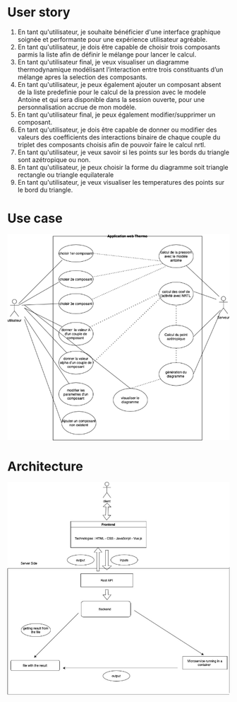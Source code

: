 # User story


1. En tant qu'utilisateur, je souhaite bénéficier d'une interface graphique soignée et performante pour une expérience utilisateur agréable.
2. En tant qu'utilisateur, je dois être capable de choisir trois composants parmis la liste afin de définir le mélange pour lancer le calcul.
3. En tant qu'utilisateur final, je veux visualiser un diagramme thermodynamique modélisant l’interaction entre trois constituants d’un mélange apres la selection des composants.
4. En tant qu'utilisateur, je peux également ajouter un composant absent de la liste predefinie pour le calcul de la pression avec le modele Antoine et qui sera disponible dans la session ouverte, pour une personnalisation accrue de mon modèle.
5. En tant qu'utilisateur final, je peux également modifier/supprimer un composant. 
6. En tant qu'utilisateur, je dois être capable de donner ou modifier des valeurs des coefficients des interactions binaire de chaque couple du triplet des composants choisis afin de pouvoir faire le calcul nrtl.
7. En tant qu'utilisateur, je veux savoir si les points sur les bords du triangle sont azétropique ou non.
8. En tant qu'utilisateur, je peux choisir la forme du diagramme soit triangle rectangle ou triangle equilaterale
9. En tant qu'utilisateur,  je veux visualiser les temperatures des points sur le bord du triangle.


# Use case

![Use-cases](./img/use_case.png)

# Architecture

![Architecture](./img/architecture.jpg)

